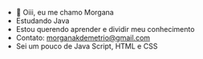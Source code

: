 - 👋 Oiii, eu me chamo Morgana
- Estudando Java
- Estou querendo aprender e dividir meu conhecimento
- Contato: morganakdemetrio@gmail.com
- Sei um pouco de Java Script, HTML e CSS
